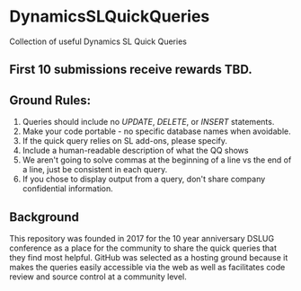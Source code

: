 # DynamicsSLQuickQueries
Collection of useful Dynamics SL Quick Queries

## First 10 submissions receive rewards TBD.

## Ground Rules:
1. Queries should include no *UPDATE*, *DELETE*, or *INSERT* statements.
2. Make your code portable - no specific database names when avoidable.
3. If the quick query relies on SL add-ons, please specify.
4. Include a human-readable description of what the QQ shows
5. We aren't going to solve commas at the beginning of a line vs the end of a line, just be consistent in each query.
6. If you chose to display output from a query, don't share company confidential information.

## Background
This repository was founded in 2017 for the 10 year anniversary DSLUG conference as a place for the community to share the quick queries that they find most helpful.
GitHub was selected as a hosting ground because it makes the queries easily accessible via the web as well as facilitates code review and source control at a community level.

